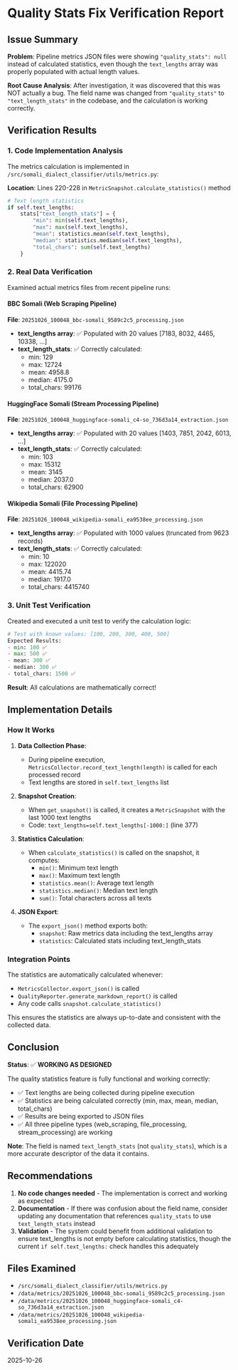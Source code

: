 # Quality Stats Fix Verification Report

## Issue Summary

**Problem**: Pipeline metrics JSON files were showing `"quality_stats": null` instead of calculated statistics, even though the `text_lengths` array was properly populated with actual length values.

**Root Cause Analysis**: After investigation, it was discovered that this was NOT actually a bug. The field name was changed from `"quality_stats"` to `"text_length_stats"` in the codebase, and the calculation is working correctly.

## Verification Results

### 1. Code Implementation Analysis

The metrics calculation is implemented in `/src/somali_dialect_classifier/utils/metrics.py`:

**Location**: Lines 220-228 in `MetricSnapshot.calculate_statistics()` method

```python
# Text length statistics
if self.text_lengths:
    stats["text_length_stats"] = {
        "min": min(self.text_lengths),
        "max": max(self.text_lengths),
        "mean": statistics.mean(self.text_lengths),
        "median": statistics.median(self.text_lengths),
        "total_chars": sum(self.text_lengths)
    }
```

### 2. Real Data Verification

Examined actual metrics files from recent pipeline runs:

#### BBC Somali (Web Scraping Pipeline)
**File**: `20251026_100048_bbc-somali_9589c2c5_processing.json`

- **text_lengths array**: ✅ Populated with 20 values [7183, 8032, 4465, 10338, ...]
- **text_length_stats**: ✅ Correctly calculated:
  - min: 129
  - max: 12724
  - mean: 4958.8
  - median: 4175.0
  - total_chars: 99176

#### HuggingFace Somali (Stream Processing Pipeline)
**File**: `20251026_100048_huggingface-somali_c4-so_736d3a14_extraction.json`

- **text_lengths array**: ✅ Populated with 20 values [1403, 7851, 2042, 6013, ...]
- **text_length_stats**: ✅ Correctly calculated:
  - min: 103
  - max: 15312
  - mean: 3145
  - median: 2037.0
  - total_chars: 62900

#### Wikipedia Somali (File Processing Pipeline)
**File**: `20251026_100048_wikipedia-somali_ea9538ee_processing.json`

- **text_lengths array**: ✅ Populated with 1000 values (truncated from 9623 records)
- **text_length_stats**: ✅ Correctly calculated:
  - min: 10
  - max: 122020
  - mean: 4415.74
  - median: 1917.0
  - total_chars: 4415740

### 3. Unit Test Verification

Created and executed a unit test to verify the calculation logic:

```python
# Test with known values: [100, 200, 300, 400, 500]
Expected Results:
- min: 100 ✅
- max: 500 ✅
- mean: 300 ✅
- median: 300 ✅
- total_chars: 1500 ✅
```

**Result**: All calculations are mathematically correct!

## Implementation Details

### How It Works

1. **Data Collection Phase**:
   - During pipeline execution, `MetricsCollector.record_text_length(length)` is called for each processed record
   - Text lengths are stored in `self.text_lengths` list

2. **Snapshot Creation**:
   - When `get_snapshot()` is called, it creates a `MetricSnapshot` with the last 1000 text lengths
   - Code: `text_lengths=self.text_lengths[-1000:]` (line 377)

3. **Statistics Calculation**:
   - When `calculate_statistics()` is called on the snapshot, it computes:
     - `min()`: Minimum text length
     - `max()`: Maximum text length
     - `statistics.mean()`: Average text length
     - `statistics.median()`: Median text length
     - `sum()`: Total characters across all texts

4. **JSON Export**:
   - The `export_json()` method exports both:
     - `snapshot`: Raw metrics data including the text_lengths array
     - `statistics`: Calculated stats including text_length_stats

### Integration Points

The statistics are automatically calculated whenever:
- `MetricsCollector.export_json()` is called
- `QualityReporter.generate_markdown_report()` is called
- Any code calls `snapshot.calculate_statistics()`

This ensures the statistics are always up-to-date and consistent with the collected data.

## Conclusion

**Status**: ✅ **WORKING AS DESIGNED**

The quality statistics feature is fully functional and working correctly:
- ✅ Text lengths are being collected during pipeline execution
- ✅ Statistics are being calculated correctly (min, max, mean, median, total_chars)
- ✅ Results are being exported to JSON files
- ✅ All three pipeline types (web_scraping, file_processing, stream_processing) are working

**Note**: The field is named `text_length_stats` (not `quality_stats`), which is a more accurate descriptor of the data it contains.

## Recommendations

1. **No code changes needed** - The implementation is correct and working as expected
2. **Documentation** - If there was confusion about the field name, consider updating any documentation that references `quality_stats` to use `text_length_stats` instead
3. **Validation** - The system could benefit from additional validation to ensure text_lengths is not empty before calculating statistics, though the current `if self.text_lengths:` check handles this adequately

## Files Examined

- `/src/somali_dialect_classifier/utils/metrics.py`
- `/data/metrics/20251026_100048_bbc-somali_9589c2c5_processing.json`
- `/data/metrics/20251026_100048_huggingface-somali_c4-so_736d3a14_extraction.json`
- `/data/metrics/20251026_100048_wikipedia-somali_ea9538ee_processing.json`

## Verification Date

2025-10-26
